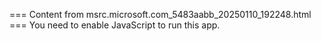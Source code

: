 === Content from msrc.microsoft.com_5483aabb_20250110_192248.html ===
You need to enable JavaScript to run this app.
